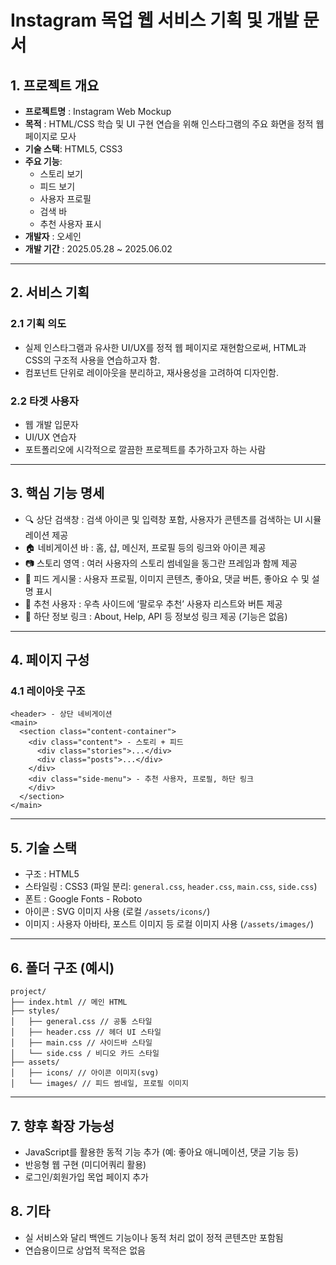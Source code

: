 # Instagram 목업 웹 서비스 기획 및 개발 문서

## 1. 프로젝트 개요

- **프로젝트명** : Instagram Web Mockup
- **목적** : HTML/CSS 학습 및 UI 구현 연습을 위해 인스타그램의 주요 화면을 정적 웹 페이지로 모사 
- **기술 스택**: HTML5, CSS3
- **주요 기능**:
  - 스토리 보기
  - 피드 보기
  - 사용자 프로필
  - 검색 바
  - 추천 사용자 표시 
- **개발자** : 오세인 
- **개발 기간** : 2025.05.28 ~ 2025.06.02 

---

## 2. 서비스 기획

### 2.1 기획 의도
- 실제 인스타그램과 유사한 UI/UX를 정적 웹 페이지로 재현함으로써, HTML과 CSS의 구조적 사용을 연습하고자 함.
- 컴포넌트 단위로 레이아웃을 분리하고, 재사용성을 고려하여 디자인함.

### 2.2 타겟 사용자
- 웹 개발 입문자
- UI/UX 연습자
- 포트폴리오에 시각적으로 깔끔한 프로젝트를 추가하고자 하는 사람


---

## 3. 핵심 기능 명세

* 🔍 상단 검색창 : 검색 아이콘 및 입력창 포함, 사용자가 콘텐츠를 검색하는 UI 시뮬레이션 제공 
* 🏠 네비게이션 바 : 홈, 샵, 메신저, 프로필 등의 링크와 아이콘 제공 
* 📷 스토리 영역 : 여러 사용자의 스토리 썸네일을 동그란 프레임과 함께 제공 
* 📝 피드 게시물 : 사용자 프로필, 이미지 콘텐츠, 좋아요, 댓글 버튼, 좋아요 수 및 설명 표시 
* 👥 추천 사용자 : 우측 사이드에 ‘팔로우 추천’ 사용자 리스트와 버튼 제공 
* 📜 하단 정보 링크 : About, Help, API 등 정보성 링크 제공 (기능은 없음) 

---

## 4. 페이지 구성

### 4.1 레이아웃 구조

```
<header> - 상단 네비게이션
<main>
  <section class="content-container">
    <div class="content"> - 스토리 + 피드
      <div class="stories">...</div>
      <div class="posts">...</div>
    </div>
    <div class="side-menu"> - 추천 사용자, 프로필, 하단 링크
    </div>
  </section>
</main>
```

---

## 5. 기술 스택


* 구조 : HTML5 
* 스타일링 : CSS3 (파일 분리: `general.css`, `header.css`, `main.css`, `side.css`) 
* 폰트 : Google Fonts - Roboto 
* 아이콘 : SVG 이미지 사용 (로컬 `/assets/icons/`) 
* 이미지 : 사용자 아바타, 포스트 이미지 등 로컬 이미지 사용 (`/assets/images/`) 

---

## 6. 폴더 구조 (예시)

```
project/
├── index.html // 메인 HTML
├── styles/
│   ├── general.css // 공통 스타일
│   ├── header.css // 헤더 UI 스타일
│   ├── main.css // 사이드바 스타일
│   └── side.css / 비디오 카드 스타일
├── assets/
│   ├── icons/ // 아이콘 이미지(svg)
│   └── images/ // 피드 썸네일, 프로필 이미지
```

---

## 7. 향후 확장 가능성

- JavaScript를 활용한 동적 기능 추가 (예: 좋아요 애니메이션, 댓글 기능 등)
- 반응형 웹 구현 (미디어쿼리 활용)
- 로그인/회원가입 목업 페이지 추가

## 8. 기타

- 실 서비스와 달리 백엔드 기능이나 동적 처리 없이 정적 콘텐츠만 포함됨
- 연습용이므로 상업적 목적은 없음
